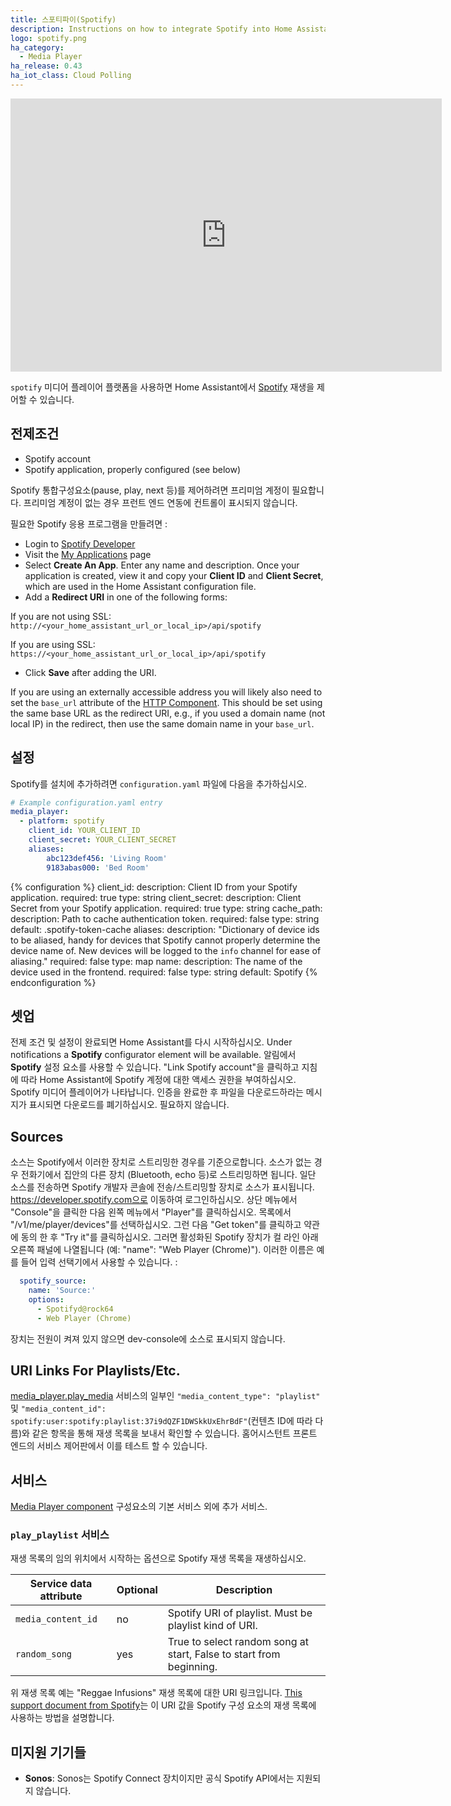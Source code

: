 ```yaml
---
title: 스포티파이(Spotify)
description: Instructions on how to integrate Spotify into Home Assistant.
logo: spotify.png
ha_category:
  - Media Player
ha_release: 0.43
ha_iot_class: Cloud Polling
---
```


<iframe width="690" height="437" src="https://www.youtube.com/embed/j4aZFjAylMY" frameborder="0" allow="accelerometer; autoplay; encrypted-media; gyroscope; picture-in-picture" allowfullscreen></iframe>

`spotify` 미디어 플레이어 플랫폼을 사용하면 Home Assistant에서 [Spotify](https://www.spotify.com/) 재생을 제어할 수 있습니다.

## 전제조건

- Spotify account
- Spotify application, properly configured (see below)

<div class='note'>
Spotify 통합구성요소(pause, play, next 등)를 제어하려면 프리미엄 계정이 필요합니다. 프리미엄 계정이 없는 경우 프런트 엔드 연동에 컨트롤이 표시되지 않습니다.
</div>

필요한 Spotify 응용 프로그램을 만들려면 : 

- Login to [Spotify Developer](https://developer.spotify.com)
- Visit the [My Applications](https://developer.spotify.com/my-applications/#!/applications) page
- Select **Create An App**. Enter any name and description. Once your application is created, view it and copy your **Client ID** and **Client Secret**, which are used in the Home Assistant configuration file.
- Add a **Redirect URI** in one of the following forms:

 If you are not using SSL:
  `http://<your_home_assistant_url_or_local_ip>/api/spotify`

 If you are using SSL:
  `https://<your_home_assistant_url_or_local_ip>/api/spotify`

- Click **Save** after adding the URI.

If you are using an externally accessible address you will likely also need to set the `base_url` attribute of the [HTTP Component](/integrations/http/). This should be set using the same base URL as the redirect URI, e.g., if you used a domain name (not local IP) in the redirect, then use the same domain name in your `base_url`.

## 설정

Spotify를 설치에 추가하려면 `configuration.yaml` 파일에 다음을 추가하십시오.

```yaml
# Example configuration.yaml entry
media_player:
  - platform: spotify
    client_id: YOUR_CLIENT_ID
    client_secret: YOUR_CLIENT_SECRET
    aliases:
        abc123def456: 'Living Room'
        9183abas000: 'Bed Room'
```

{% configuration %}
client_id:
  description: Client ID from your Spotify application.
  required: true
  type: string
client_secret:
  description: Client Secret from your Spotify application.
  required: true
  type: string
cache_path:
  description: Path to cache authentication token.
  required: false
  type: string
  default: .spotify-token-cache
aliases:
  description: "Dictionary of device ids to be aliased, handy for devices that Spotify cannot properly determine the device name of. New devices will be logged to the `info` channel for ease of aliasing."
  required: false
  type: map
name:
  description: The name of the device used in the frontend.
  required: false
  type: string
  default: Spotify
{% endconfiguration %}

## 셋업

전제 조건 및 설정이 완료되면 Home Assistant를 다시 시작하십시오.
Under notifications a **Spotify** configurator element will be available. 
알림에서 **Spotify** 설정 요소를 사용할 수 있습니다.
"Link Spotify account"을 클릭하고 지침에 따라 Home Assistant에 Spotify 계정에 대한 액세스 권한을 부여하십시오.
Spotify 미디어 플레이어가 나타납니다. 인증을 완료한 후 파일을 다운로드하라는 메시지가 표시되면 다운로드를 폐기하십시오. 필요하지 않습니다.

## Sources

소스는 Spotify에서 이러한 장치로 스트리밍한 경우를 기준으로합니다. 소스가 없는 경우 전화기에서 집안의 다른 장치 (Bluetooth, echo 등)로 스트리밍하면 됩니다. 일단 소스를 전송하면 Spotify 개발자 콘솔에 전송/스트리밍할 장치로 소스가 표시됩니다. 
https://developer.spotify.com으로 이동하여 로그인하십시오. 상단 메뉴에서 "Console"을 클릭한 다음 왼쪽 메뉴에서 "Player"를 클릭하십시오. 목록에서 "/v1/me/player/devices"를 선택하십시오. 그런 다음 "Get token"를 클릭하고 약관에 동의 한 후 "Try it"를 클릭하십시오. 그러면 활성화된 Spotify 장치가 컬 라인 아래 오른쪽 패널에 나열됩니다 (예: "name": "Web Player (Chrome)").
이러한 이름은 예를 들어 입력 선택기에서 사용할 수 있습니다. : 

```yaml
  spotify_source:
    name: 'Source:'
    options:
      - Spotifyd@rock64
      - Web Player (Chrome)
```

장치는 전원이 켜져 있지 않으면 dev-console에 소스로 표시되지 않습니다.

## URI Links For Playlists/Etc.
[media_player.play_media](/integrations/media_player/#service-media_playerplay_media) 서비스의 일부인 `"media_content_type": "playlist"` 및 `"media_content_id": spotify:user:spotify:playlist:37i9dQZF1DWSkkUxEhrBdF"`(컨텐츠 ID에 따라 다름)와 같은 항목을 통해 재생 목록을 보내서 확인할 수 있습니다. 홈어시스턴트 프론트 엔드의 서비스 제어판에서 이를 테스트 할 수 있습니다.


## 서비스
[Media Player component](/integrations/media_player/) 구성요소의 기본 서비스 외에 추가 서비스.

### `play_playlist` 서비스

재생 목록의 임의 위치에서 시작하는 옵션으로 Spotify 재생 목록을 재생하십시오.

| Service data attribute | Optional | Description |
| ---------------------- | -------- | ----------- |
| `media_content_id`     | no       | Spotify URI of playlist. Must be playlist kind of URI.
| `random_song`          | yes      | True to select random song at start, False to start from beginning.


위 재생 목록 예는 "Reggae Infusions" 재생 목록에 대한 URI 링크입니다.
[This support document from Spotify](https://support.spotify.com/us/article/sharing-music/)는 이 URI 값을 Spotify 구성 요소의 재생 목록에 사용하는 방법을 설명합니다.

## 미지원 기기들

- **Sonos**: Sonos는 Spotify Connect 장치이지만 공식 Spotify API에서는 지원되지 않습니다.